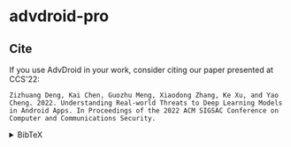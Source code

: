 # advdroid-pro



## Cite

If you use AdvDroid in your work, consider citing our paper presented at CCS'22:

    Zizhuang Deng, Kai Chen, Guozhu Meng, Xiaodong Zhang, Ke Xu, and Yao Cheng. 2022. Understanding Real-world Threats to Deep Learning Models in Android Apps. In Proceedings of the 2022 ACM SIGSAC Conference on Computer and Communications Security.

<details>

<summary>BibTeX</summary>

  ```bibtex
  @inproceedings{deng2022advdroid,
  title={Understanding Real-world Threats to Deep Learning Models in Android Apps},
  author={Deng, Zizhuang and Chen, Kai and Meng, Guozhu and Zhang, Xiaodong and Xu, Ke and Cheng, Yao},
  booktitle={Proceedings of the 2022 ACM SIGSAC Conference on Computer and Communications Security},
  year={2022}
  }
  ```

</details>
